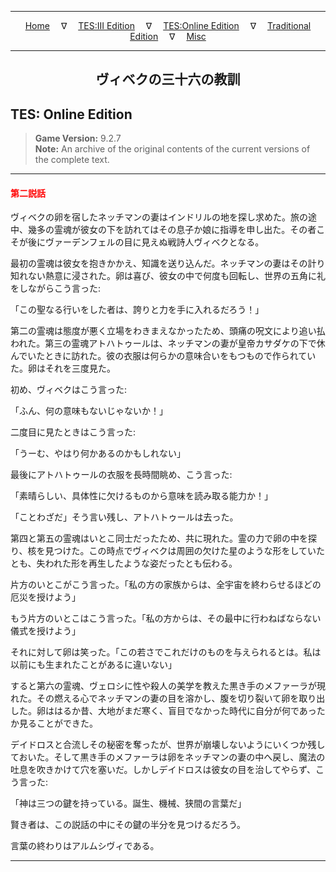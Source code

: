 
---

<!-- Jekyll Page Links -->

<center>
<a href="../../../../index.html">Home</a>
&emsp;&nabla;&emsp;
<a href="../../../index-tes3.html">TES:III Edition</a>
&emsp;&nabla;&emsp;
<a href="../../../index-teso.html">TES:Online Edition</a>
&emsp;&nabla;&emsp;
<a href="../../../index-traditional.html">Traditional Edition</a>
&emsp;&nabla;&emsp;
<a href="../../../index-misc.html">Misc</a>
</center>

<!-- Markdown Body Below: -->

---

<center>
<h2><span style="font-family:Yu Mincho">ヴィベクの三十六の教訓</span></h2>
</center>

## TES: Online Edition

> __Game Version:__ 9.2.7\
> __Note:__ An archive of the original contents of the current versions of the complete text.

---

#### <span style="color:red">第二説話</span>

ヴィベクの卵を宿したネッチマンの妻はインドリルの地を探し求めた。旅の途中、幾多の霊魂が彼女の下を訪れてはその息子か娘に指導を申し出た。その者こそが後にヴァーデンフェルの目に見えぬ戦詩人ヴィベクとなる。

最初の霊魂は彼女を抱きかかえ、知識を送り込んだ。ネッチマンの妻はその計り知れない熱意に浸された。卵は喜び、彼女の中で何度も回転し、世界の五角に礼をしながらこう言った:

「この聖なる行いをした者は、誇りと力を手に入れるだろう！」

第二の霊魂は態度が悪く立場をわきまえなかったため、頭痛の呪文により追い払われた。第三の霊魂アトハトゥールは、ネッチマンの妻が皇帝カサダケの下で休んでいたときに訪れた。彼の衣服は何らかの意味合いをもつもので作られていた。卵はそれを三度見た。

初め、ヴィベクはこう言った:

「ふん、何の意味もないじゃないか！」

二度目に見たときはこう言った:

「うーむ、やはり何かあるのかもしれない」

最後にアトハトゥールの衣服を長時間眺め、こう言った:

「素晴らしい、具体性に欠けるものから意味を読み取る能力か！」

「ことわざだ」そう言い残し、アトハトゥールは去った。

第四と第五の霊魂はいとこ同士だったため、共に現れた。霊の力で卵の中を探り、核を見つけた。この時点でヴィベクは周囲の欠けた星のような形をしていたとも、失われた形を再生したような姿だったとも伝わる。

片方のいとこがこう言った。「私の方の家族からは、全宇宙を終わらせるほどの厄災を授けよう」

もう片方のいとこはこう言った。「私の方からは、その最中に行わねばならない儀式を授けよう」

それに対して卵は笑った。「この若さでこれだけのものを与えられるとは。私は以前にも生まれたことがあるに違いない」

すると第六の霊魂、ヴェロシに性や殺人の美学を教えた黒き手のメファーラが現れた。その燃える心でネッチマンの妻の目を溶かし、腹を切り裂いて卵を取り出した。卵ははるか昔、大地がまだ寒く、盲目でなかった時代に自分が何であったか見ることができた。

デイドロスと合流しその秘密を奪ったが、世界が崩壊しないようにいくつか残しておいた。そして黒き手のメファーラは卵をネッチマンの妻の中へ戻し、魔法の吐息を吹きかけて穴を塞いだ。しかしデイドロスは彼女の目を治してやらず、こう言った:

「神は三つの鍵を持っている。誕生、機械、狭間の言葉だ」

賢き者は、この説話の中にその鍵の半分を見つけるだろう。

言葉の終わりはアルムシヴィである。

---

